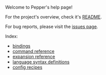 Welcome to Pepper's help page!

For the project's overview, check it's [README](..).

For bug reports, please visit the [issues page](https://github.com/vamolessa/pepper/issues).

Index:
- [bindings](bindings.md)
- [command reference](command_reference.md)
- [expansion reference](expansion_reference.md)
- [language syntax definitions](language_syntax_definitions.md)
- [config recipes](config_recipes.md)

